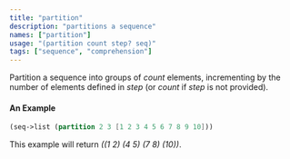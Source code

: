 ```yaml
---
title: "partition"
description: "partitions a sequence"
names: ["partition"]
usage: "(partition count step? seq)"
tags: ["sequence", "comprehension"]
---
```


Partition a sequence into groups of _count_ elements, incrementing by the number of elements defined in _step_ (or _count_ if _step_ is not provided).

#### An Example

```scheme
(seq->list (partition 2 3 [1 2 3 4 5 6 7 8 9 10]))
```

This example will return _((1 2) (4 5) (7 8) (10))_.
